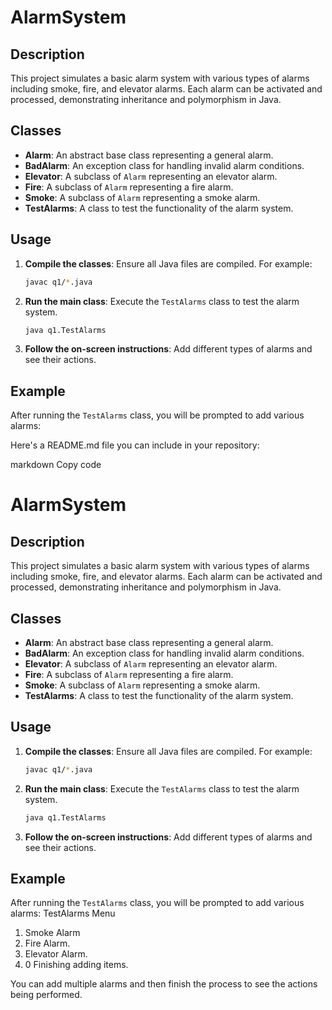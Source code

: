 # AlarmSystem

## Description
This project simulates a basic alarm system with various types of alarms including smoke, fire, and elevator alarms. Each alarm can be activated and processed, demonstrating inheritance and polymorphism in Java.

## Classes
- **Alarm**: An abstract base class representing a general alarm.
- **BadAlarm**: An exception class for handling invalid alarm conditions.
- **Elevator**: A subclass of `Alarm` representing an elevator alarm.
- **Fire**: A subclass of `Alarm` representing a fire alarm.
- **Smoke**: A subclass of `Alarm` representing a smoke alarm.
- **TestAlarms**: A class to test the functionality of the alarm system.

## Usage
1. **Compile the classes**: Ensure all Java files are compiled. For example:
    ```sh
    javac q1/*.java
    ```

2. **Run the main class**: Execute the `TestAlarms` class to test the alarm system.
    ```sh
    java q1.TestAlarms
    ```

3. **Follow the on-screen instructions**: Add different types of alarms and see their actions.

## Example
After running the `TestAlarms` class, you will be prompted to add various alarms:

Here's a README.md file you can include in your repository:

markdown
Copy code
# AlarmSystem

## Description
This project simulates a basic alarm system with various types of alarms including smoke, fire, and elevator alarms. Each alarm can be activated and processed, demonstrating inheritance and polymorphism in Java.

## Classes
- **Alarm**: An abstract base class representing a general alarm.
- **BadAlarm**: An exception class for handling invalid alarm conditions.
- **Elevator**: A subclass of `Alarm` representing an elevator alarm.
- **Fire**: A subclass of `Alarm` representing a fire alarm.
- **Smoke**: A subclass of `Alarm` representing a smoke alarm.
- **TestAlarms**: A class to test the functionality of the alarm system.

## Usage
1. **Compile the classes**: Ensure all Java files are compiled. For example:
    ```sh
    javac q1/*.java
    ```

2. **Run the main class**: Execute the `TestAlarms` class to test the alarm system.
    ```sh
    java q1.TestAlarms
    ```

3. **Follow the on-screen instructions**: Add different types of alarms and see their actions.

## Example
After running the `TestAlarms` class, you will be prompted to add various alarms:
TestAlarms Menu

1. Smoke Alarm
2. Fire Alarm.
3. Elevator Alarm.
4. 0 Finishing adding items.

You can add multiple alarms and then finish the process to see the actions being performed.
